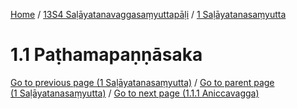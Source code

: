 
[Home](/) / [13S4 Saḷāyatanavaggasaṃyuttapāḷi](../../13S4.md) / [1 Saḷāyatanasaṃyutta](../1.md)

# 1.1 Paṭhamapaṇṇāsaka


[Go to previous page (1 Saḷāyatanasaṃyutta)](../1.md) / [Go to parent page (1 Saḷāyatanasaṃyutta)](../1.md) / [Go to next page (1.1.1 Aniccavagga)](1.1/1.1.1.md)


